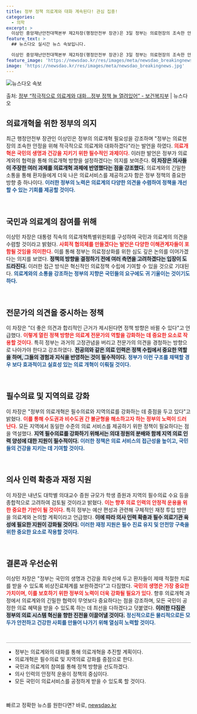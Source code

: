 ```yaml
---
title: 정부 정책 의료계와 대화 계속된다! 관심 집중!
categories:
  - 의학
excerpt: >
  이상민 중앙재난안전대책본부 제2차장(행정안전부 장관)은 3일 정부는 의료현장의 조속한 안정을 위해 적극적으로…
feature_text: >
  ## 뉴스다오 실시간 뉴스 속보입니다.

  이상민 중앙재난안전대책본부 제2차장(행정안전부 장관)은 3일 정부는 의료현장의 조속한 안정을 위해 적극적으로…
feature_image: 'https://newsdao.kr/res/images/meta/newsdao_breakingnews.jpg'
image: 'https://newsdao.kr/res/images/meta/newsdao_breakingnews.jpg'
---
```


![뉴스다오 속보](https://newsdao.kr/res/images/meta/newsdao_breakingnews.jpg)

<p>출처: <a href="https://newsdao.kr/3499" rel="dofollow">정부 “적극적으로 의료계와 대화…정부 정책 늘 열려있어”  - 보건복지부</a> | 뉴스다오</p>

<h2 data-ke-size="size26">의료개혁을 위한 정부의 의지</h2>

<p data-ke-size="size16">최근 행정안전부 장관인 이상민은 정부의 의료개혁 필요성을 강조하며 "정부는 의료현장의 조속한 안정을 위해 적극적으로 의료계와 대화하겠다"라는 발언을 하였다. <b><span style="color: #ee2323;">의료개혁은 국민의 생명과 건강을 지키기 위한 필수적인 과제이다.</span></b> 이러한 발언은 정부가 의료계와의 협력을 통해 의료개혁 방향을 설정하겠다는 의지를 보여준다. <b><span style="background-color: #21538527;">이 차장은 의사들이 주장한 여러 과제를 의료개혁 과제에 반영했다는 점을 강조했다.</span></b> 의료계와의 긴밀한 소통을 통해 환자들에게 더욱 나은 의료서비스를 제공하고자 함은 정부 정책의 중요한 방향 중 하나이다.  <b><span style="color: #1a5490;">이러한 정부의 노력은 의료계의 다양한 의견을 수렴하여 정책을 개선할 수 있는 기회를 제공할 것이다.</span></b></p>

<p data-ke-size="size16">&nbsp;</p>

<h2 data-ke-size="size26">국민과 의료계의 참여를 위해</h2>

<p data-ke-size="size16">이상민 차장은 대통령 직속의 의료개혁특별위원회를 구성하여 국민과 의료계의 의견을 수렴할 것이라고 밝혔다. <b><span style="color: #ee2323;">사회적 협의체를 만들겠다는 발언은 다양한 이해관계자들이 포함될 것임을 의미한다.</span></b> 이를 통해 정부는 의료정상화를 위한 심도 깊은 논의를 이어가겠다는 의지를 보였다. <b><span style="background-color: #21538527;">정책의 방향을 결정하기 전에 여러 측면을 고려하겠다는 입장이 도드라진다.</span></b> 이러한 접근 방식은 혁신적인 의료정책 수립에 기여할 수 있을 것으로 기대된다. <b><span style="color: #1a5490;">의료계와의 소통을 강조하는 정부의 지향은 국민들의 요구에도 귀 기울이는 것이기도 하다.</span></b></p>

<p data-ke-size="size16">&nbsp;</p>

<h2 data-ke-size="size26">전문가의 의견을 중시하는 정책</h2>

<p data-ke-size="size16">이 차장은 "더 좋은 의견과 합리적인 근거가 제시된다면 정책 방향은 바뀔 수 있다"고 언급했다. <b><span style="color: #ee2323;">이렇게 열린 정책 방향은 의료계 전문가의 역할을 강화하는 데 중요한 요소로 작용할 것이다.</span></b> 특히 정부는 과거의 고정관념을 버리고 전문가의 의견을 경청하는 방향으로 나아가야 한다고 강조하였다. <b><span style="background-color: #21538527;">전공의와 같은 의료 인력은 정책 수립에서 중요한 역할을 하며, 그들의 경험과 지식을 반영하는 것이 필수적이다.</span></b> <b><span style="color: #1a5490;">정부가 이런 구조를 채택할 경우 보다 효과적이고 실효성 있는 의료 개혁이 이뤄질 것이다.</span></b></p>

<p data-ke-size="size16">&nbsp;</p>

<h2 data-ke-size="size26">필수의료 및 지역의료 강화</h2>

<p data-ke-size="size16">이 차장은 "정부의 의료개혁은 필수의료와 지역의료를 강화하는 데 중점을 두고 있다"고 밝혔다. <b><span style="color: #ee2323;">이를 통해 수도권과 비수도권 간 불균형을 해소하고자 하는 정부의 노력이 드러난다.</span></b> 모든 지역에서 동일한 수준의 의료 서비스를 제공하기 위한 정책이 필요하다는 점을 역설했다. <b><span style="background-color: #21538527;">지역 필수의료를 강화하기 위해서는 의대 정원의 분배와 함께 지역 의료 인력 양성에 대한 지원이 필수적이다.</span></b> <b><span style="color: #1a5490;">이러한 정책은 의료 서비스의 접근성을 높이고, 국민들의 건강을 지키는 데 기여할 것이다.</span></b></p>

<p data-ke-size="size16">&nbsp;</p>

<h2 data-ke-size="size26">의사 인력 확충과 재정 지원</h2>

<p data-ke-size="size16">이 차장은 내년도 대학별 의대교수 증원 규모가 학생 증원과 지역의 필수의료 수요 등을 종합적으로 고려하여 검토될 것이라고 밝혔다. <b><span style="color: #ee2323;">이는 향후 의료 인력의 안정적 운용을 위한 중요한 기반이 될 것이다.</span></b> 특히 정부는 예산 편성과 관련해 구체적인 재정 투입 방안을 의료계와 논의할 계획이라고 언급했다. <b><span style="background-color: #21538527;">이에 따라 의사 인력 확충과 필수 의료기관 육성에 필요한 지원이 강화될 것이다.</span></b> <b><span style="color: #1a5490;">이러한 재정 지원은 필수 진료 유지 및 안전망 구축을 위한 중요한 요소로 작용할 것이다.</span></b></p>

<p data-ke-size="size16">&nbsp;</p>

<h2 data-ke-size="size26">결론과 우선순위</h2>

<p data-ke-size="size16">이상민 차장은 "정부는 국민의 생명과 건강을 최우선에 두고 환자들이 제때 적절한 치료를 받을 수 있도록 비상진료체계를 보완하겠다"고 다짐했다. <b><span style="color: #ee2323;">국민의 생명은 가장 중요한 가치이며, 이를 보호하기 위한 정부의 노력이 더욱 강화될 필요가 있다.</span></b> 향후 의료개혁 과정에서 의료계와의 긴밀한 협력이 무엇보다 중요하다는 점을 강조하며, 모든 국민이 공정한 의료 혜택을 받을 수 있도록 하는 데 최선을 다하겠다고 덧붙였다. <b><span style="background-color: #21538527;">이러한 다짐은 정부의 의료 시스템 혁신을 향한 진전을 이끌어낼 것이다.</span></b> <b><span style="color: #1a5490;">정신적으로든 물리적으로든 모두가 안전하고 건강한 사회를 만들어 나가기 위해 열심히 노력할 것이다.</span></b></p>

<p data-ke-size="size16">&nbsp;</p>

<hr style="height: 1px; border: none; background-color: #aaa;" />

<ul>
    <li>정부는 의료계와의 대화를 통해 의료개혁을 추진할 계획이다.</li>
    <li>의료개혁은 필수의료 및 지역의료 강화를 중점으로 한다.</li>
    <li>국민과 의료계의 참여를 통해 정책 방향을 선도하겠다.</li>
    <li>의사 인력의 안정적 운용이 정책의 중심이다.</li>
    <li>모든 국민이 의료서비스를 공정하게 받을 수 있도록 할 것이다.</li>
</ul>

<p data-ke-size="size16">&nbsp;</p> 

빠르고 정확한 뉴스를 원한다면? 바로, <a href="https://newsdao.kr" rel="dofollow">newsdao.kr</a>


